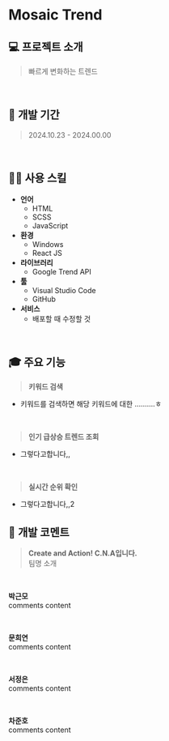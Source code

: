 # Mosaic Trend

## 💻 프로젝트 소개

> 빠르게 변화하는 트렌드

<br>

## 📅 개발 기간

> 2024.10.23 - 2024.00.00

<br>

## 💪🏻 사용 스킬

- **언어**
  - HTML
  - SCSS
  - JavaScript
- **환경**
  - Windows
  - React JS
- **라이브러리**
  - Google Trend API
- **툴**
  - Visual Studio Code
  - GitHub
- **서비스**
  - 배포할 때 수정할 것

<br>

## 🎓 주요 기능

> **키워드 검색**

- 키워드를 검색하면 해당 키워드에 대한 ..........ㅎ

<br>

> **인기 급상승 트렌드 조회**

- 그렇다고합니다,,

<br>

> **실시간 순위 확인**

- 그렇다고합니다,,2

## 💬 개발 코멘트

> **Create and Action! C.N.A입니다.** <br>
> 팀명 소개

<br>

**박근모**  
comments content

<br>

**문희연**  
comments content

<br>

**서정은**  
comments content

<br>

**차준호**  
comments content
